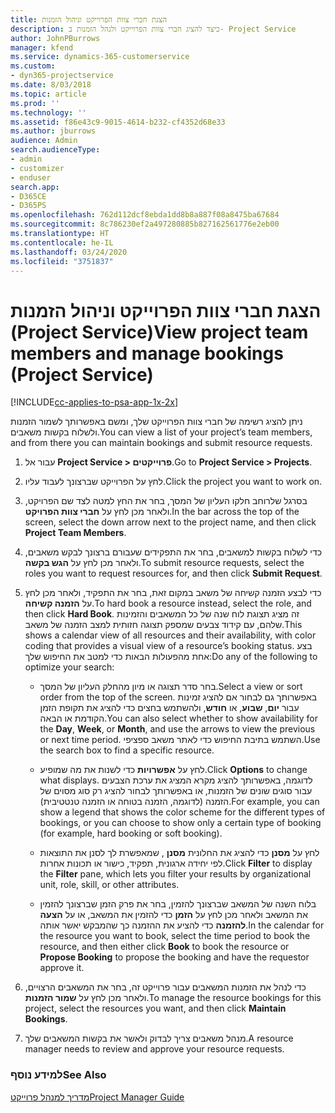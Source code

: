 ```yaml
---
title: הצגת חברי צוות הפרוייקט וניהול הזמנות
description: כיצד להציג חברי צוות הפרוייקט ולנהל הזמנות ב- Project Service
author: JohnPBurrows
manager: kfend
ms.service: dynamics-365-customerservice
ms.custom:
- dyn365-projectservice
ms.date: 8/03/2018
ms.topic: article
ms.prod: ''
ms.technology: ''
ms.assetid: f86e43c9-9015-4614-b232-cf4352d68e33
ms.author: jburrows
audience: Admin
search.audienceType:
- admin
- customizer
- enduser
search.app:
- D365CE
- D365PS
ms.openlocfilehash: 762d112dcf8ebda1dd8b8a887f08a8475ba67684
ms.sourcegitcommit: 8c786230ef2a497280885b827162561776e2eb00
ms.translationtype: HT
ms.contentlocale: he-IL
ms.lasthandoff: 03/24/2020
ms.locfileid: "3751837"
---
```

# <a name="view-project-team-members-and-manage-bookings-project-service"></a><span data-ttu-id="83dd2-103">הצגת חברי צוות הפרוייקט וניהול הזמנות (Project Service)</span><span class="sxs-lookup"><span data-stu-id="83dd2-103">View project team members and manage bookings (Project Service)</span></span>

[!INCLUDE[cc-applies-to-psa-app-1x-2x](../includes/cc-applies-to-psa-app-1x-2x.md)]

<span data-ttu-id="83dd2-104">ניתן להציג רשימה של חברי צוות הפרוייקט שלך, ומשם באפשרותך לשמור הזמנות ולשלוח בקשות משאבים.</span><span class="sxs-lookup"><span data-stu-id="83dd2-104">You can view a list of your project’s team members, and from there you can maintain bookings and submit resource requests.</span></span>  
  
1.  <span data-ttu-id="83dd2-105">עבור אל **Project Service > פרוייקטים**.</span><span class="sxs-lookup"><span data-stu-id="83dd2-105">Go to **Project Service > Projects**.</span></span>  
  
2.  <span data-ttu-id="83dd2-106">לחץ על הפרוייקט שברצונך לעבוד עליו.</span><span class="sxs-lookup"><span data-stu-id="83dd2-106">Click the project you want to work on.</span></span>  
  
3.  <span data-ttu-id="83dd2-107">בסרגל שלרוחב חלקו העליון של המסך, בחר את החץ למטה לצד שם הפרויקט, ולאחר מכן לחץ על **חברי צוות הפרויקט**.</span><span class="sxs-lookup"><span data-stu-id="83dd2-107">In the bar across the top of the screen, select the down arrow next to the project name, and then click **Project Team Members**.</span></span>  
  
4.  <span data-ttu-id="83dd2-108">כדי לשלוח בקשות למשאבים, בחר את התפקידים שעבורם ברצונך לבקש משאבים, ולאחר מכן לחץ על **הגש בקשה**.</span><span class="sxs-lookup"><span data-stu-id="83dd2-108">To submit resource requests, select the roles you want to request resources for, and then click **Submit Request**.</span></span>  
  
5.  <span data-ttu-id="83dd2-109">כדי לבצע הזמנה קשיחה של משאב במקום זאת, בחר את התפקיד, ולאחר מכן לחץ על **הזמנה קשיחה**.</span><span class="sxs-lookup"><span data-stu-id="83dd2-109">To hard book a resource instead, select the role, and then click **Hard Book**.</span></span> <span data-ttu-id="83dd2-110">זה מציג תצוגת לוח שנה של כל המשאבים והזמינות שלהם, עם קידוד צבעים שמספק תצוגה חזותית למצב הזמנה של משאב.</span><span class="sxs-lookup"><span data-stu-id="83dd2-110">This shows a calendar view of all resources and their availability, with color coding that provides a visual view of a resource’s booking status.</span></span> <span data-ttu-id="83dd2-111">בצע אחת מהפעולות הבאות כדי למטב את החיפוש שלך:</span><span class="sxs-lookup"><span data-stu-id="83dd2-111">Do any of the following to optimize your search:</span></span>  
  
    -   <span data-ttu-id="83dd2-112">בחר סדר תצוגה או מיון מהחלק העליון של המסך.</span><span class="sxs-lookup"><span data-stu-id="83dd2-112">Select a view or sort order from the top of the screen.</span></span> <span data-ttu-id="83dd2-113">באפשרותך גם לבחור אם להציג זמינות עבור **יום**, **שבוע**, או **חודש**, ולהשתמש בחצים כדי להציג את תקופת הזמן הקודמת או הבאה.</span><span class="sxs-lookup"><span data-stu-id="83dd2-113">You can also select whether to show availability for the **Day**, **Week**, or **Month**, and use the arrows to view the previous or next time period.</span></span> <span data-ttu-id="83dd2-114">השתמש בתיבת החיפוש כדי לאתר משאב ספציפי.</span><span class="sxs-lookup"><span data-stu-id="83dd2-114">Use the search box to find a specific resource.</span></span>  
  
    -   <span data-ttu-id="83dd2-115">לחץ על **אפשרויות** כדי לשנות את מה שמופיע.</span><span class="sxs-lookup"><span data-stu-id="83dd2-115">Click **Options** to change what displays.</span></span> <span data-ttu-id="83dd2-116">לדוגמה, באפשרותך להציג מקרא המציג את ערכת הצבעים עבור סוגים שונים של הזמנות, או באפשרותך לבחור להציג רק סוג מסוים של הזמנה (לדוגמה, הזמנה בטוחה או הזמנה טנטטיבית‬‬).</span><span class="sxs-lookup"><span data-stu-id="83dd2-116">For example, you can show a legend that shows the color scheme for the different types of bookings, or you can choose to show only a certain type of booking (for example, hard booking or soft booking).</span></span>  
  
    -   <span data-ttu-id="83dd2-117">לחץ על **מסנן** כדי להציג את החלונית **מסנן** , שמאפשרת לך לסנן את התוצאות לפי יחידה ארגונית, תפקיד, כישור או תכונות אחרות.</span><span class="sxs-lookup"><span data-stu-id="83dd2-117">Click **Filter** to display the **Filter** pane, which lets you filter your results by organizational unit, role, skill, or other attributes.</span></span>  
  
    -   <span data-ttu-id="83dd2-118">בלוח השנה של המשאב שברצונך להזמין, בחר את פרק הזמן שברצונך להזמין את המשאב ולאחר מכן לחץ על **הזמן** כדי להזמין את המשאב, או על **הצעה להזמנה** כדי להציע את ההזמנה כך שהמבקש יאשר אותה.</span><span class="sxs-lookup"><span data-stu-id="83dd2-118">In the calendar for the resource you want to book, select the time period to book the resource, and then either click **Book** to book the resource or **Propose Booking** to propose the booking and have the requestor approve it.</span></span>  
  
6.  <span data-ttu-id="83dd2-119">כדי לנהל את הזמנות המשאבים עבור פרוייקט זה, בחר את המשאבים הרצויים, ולאחר מכן לחץ על **שמור הזמנות**.</span><span class="sxs-lookup"><span data-stu-id="83dd2-119">To manage the resource bookings for this project, select the resources you want, and then click **Maintain Bookings**.</span></span>  
  
7.  <span data-ttu-id="83dd2-120">מנהל משאבים צריך לבדוק ולאשר את בקשות המשאבים שלך.</span><span class="sxs-lookup"><span data-stu-id="83dd2-120">A resource manager needs to review and approve your resource requests.</span></span>  
  
### <a name="see-also"></a><span data-ttu-id="83dd2-121">למידע נוסף</span><span class="sxs-lookup"><span data-stu-id="83dd2-121">See Also</span></span>  
 [<span data-ttu-id="83dd2-122">מדריך למנהל פרוייקט</span><span class="sxs-lookup"><span data-stu-id="83dd2-122">Project Manager Guide</span></span>](../project-service/project-manager-guide.md)
